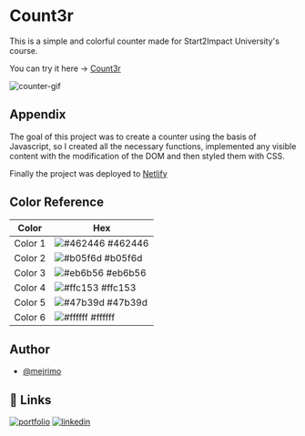 # Count3r

This is a simple and colorful counter made for Start2Impact University's course.

You can try it here -> [Count3r](https://count3r.netlify.app/)

![counter-gif](https://user-images.githubusercontent.com/110642673/201925298-4ca3231e-ad1e-4e12-ae4a-41124713f7cc.gif)

## Appendix

The goal of this project was to create a counter using the basis of Javascript, so I created all the necessary functions, implemented any visible content with the modification of the DOM and then styled them with CSS.

Finally the project was deployed to [Netlify](https://www.netlify.com/)

## Color Reference

| Color   | Hex                                                       |
| ------- | --------------------------------------------------------- |
| Color 1 | ![#462446](https://via.placeholder.com/10/462446) #462446 |
| Color 2 | ![#b05f6d](https://via.placeholder.com/10/b05f6d) #b05f6d |
| Color 3 | ![#eb6b56](https://via.placeholder.com/10/eb6b56) #eb6b56 |
| Color 4 | ![#ffc153](https://via.placeholder.com/10/ffc153) #ffc153 |
| Color 5 | ![#47b39d](https://via.placeholder.com/10/47b39d) #47b39d |
| Color 6 | ![#ffffff](https://via.placeholder.com/10/ffffff) #ffffff |

## Author

- [@mejrimo](https://github.com/mejrimo)

## 🔗 Links

[![portfolio](https://img.shields.io/badge/my_portfolio-000?style=for-the-badge&logo=ko-fi&logoColor=white)](https://mejrimo.github.io/)
[![linkedin](https://img.shields.io/badge/linkedin-0A66C2?style=for-the-badge&logo=linkedin&logoColor=white)](www.linkedin.com/in/mohamed-mejri-925157234)
